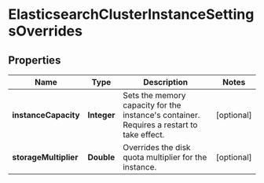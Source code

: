 # ElasticsearchClusterInstanceSettingsOverrides

## Properties
Name | Type | Description | Notes
------------ | ------------- | ------------- | -------------
**instanceCapacity** | **Integer** | Sets the memory capacity for the instance&#x27;s container. Requires a restart to take effect. |  [optional]
**storageMultiplier** | **Double** | Overrides the disk quota multiplier for the instance. |  [optional]

